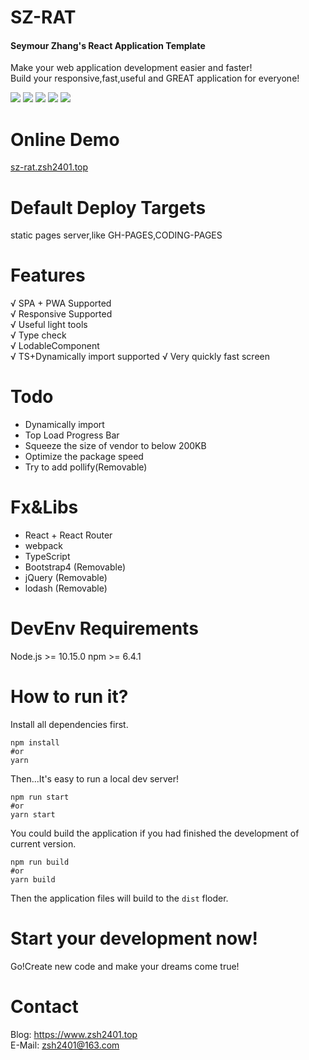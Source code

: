# SZ-RAT
#### **S**eymour **Z**hang's **R**eact **A**pplication **T**emplate   
Make your web application development easier and faster!   
Build your responsive,fast,useful and GREAT application for everyone!

![](http://img.shields.io/travis/zsh2401/sz-rat.svg)
![](https://img.shields.io/node/v/webpack)
![](https://img.shields.io/github/languages/code-size/zsh2401/sz-rat)
![](https://img.shields.io/badge/license-MIT-green)
![](https://img.shields.io/github/package-json/v/zsh2401/sz-rat)
# Online Demo
[sz-rat.zsh2401.top](https://sz-rat.zsh2401.top)
# Default Deploy Targets
static pages server,like GH-PAGES,CODING-PAGES
# Features
√ SPA + PWA Supported   
√ Responsive Supported     
√ Useful light tools   
√ Type check  
√ LodableComponent   
√ TS+Dynamically import supported
√ Very quickly fast screen
# Todo
- Dynamically import
- Top Load Progress Bar
- Squeeze the size of vendor to below 200KB 
- Optimize the package speed
- Try to add pollify(Removable)
# Fx&Libs
* React + React Router
* webpack
* TypeScript
* Bootstrap4 (Removable)
* jQuery (Removable)
* lodash (Removable)

# DevEnv Requirements
Node.js >= 10.15.0
npm >= 6.4.1

# How to run it?
Install all dependencies first.
```
npm install
#or
yarn
```
Then...It's easy to run a local dev server!
```
npm run start
#or
yarn start
```
You could build the application if you had finished the development of current version.
```
npm run build
#or
yarn build
```
Then the application files will build to the `dist` floder.
# Start your development now!
Go!Create new code and make your dreams come true!

# Contact
Blog: https://www.zsh2401.top   
E-Mail: zsh2401@163.com
